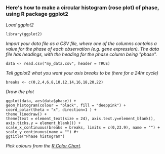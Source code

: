 ### Here's how to make a circular histogram (rose plot) of phase, using R package ggplot2

*Load ggplot2*

    library(ggplot2)

*Import your data file as a CSV file, where one of the columns contains a value for the phase of each observation (e.g. gene expression). The data file has headings, with the heading for the phase column being "phase".*

    data <- read.csv("my_data.csv", header = TRUE)

*Tell ggplot2 what you want your axis breaks to be (here for a 24hr cycle)*

    breaks <- c(0,2,4,6,8,10,12,14,16,18,20,22)

*Draw the plot*

    ggplot(data, aes(data$phase)) + 
    geom_histogram(colour = "black", fill = "deeppink") + 
    coord_polar(theta = "x", direction=1 ) + 
    theme_linedraw() +
    theme(text = element_text(size = 24), axis.text.y=element_blank(), axis.ticks.y = element_blank()) + 
    scale_x_continuous(breaks = breaks, limits = c(0,23.9), name = "") + 
    scale_y_continuous(name = "") #+
    ggtitle("Phase histogram")
    
*Pick colours from the [R Color Chart](http://www.stat.columbia.edu/~tzheng/files/Rcolor.pdf).*
